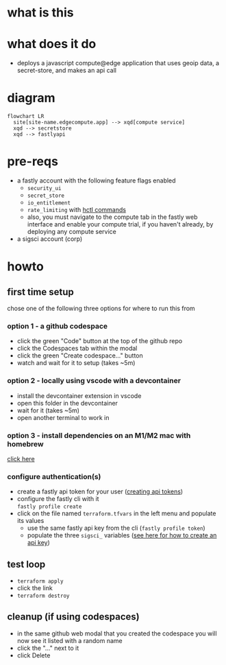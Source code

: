 # what is this

# what does it do
- deploys a javascript compute@edge application that uses geoip data, a secret-store, and makes an api call

# diagram
```mermaid
flowchart LR
  site[site-name.edgecompute.app] --> xqd[compute service]
  xqd --> secretstore
  xqd --> fastlyapi
```

# pre-reqs
- a fastly account with the following feature flags enabled
  - `security_ui`
  - `secret_store`
  - `io_entitlement`
  - `rate_limiting` with [hctl commands](https://fastly.atlassian.net/wiki/spaces/CustomerEngineering/pages/50804572197/Rate+Limiting+Enablement#Heavenly-commands%3A)
  - also, you must navigate to the compute tab in the fastly web interface and enable your compute trial, if you haven't already, by deploying any compute service
- a sigsci account (corp)

# howto
## first time setup
chose one of the following three options for where to run this from

### option 1 - a github codespace
- click the green "Code" button at the top of the github repo
- click the Codespaces tab within the modal
- click the green "Create codespace..." button
- watch and wait for it to setup (takes ~5m)

### option 2 - locally using vscode with a devcontainer
- install the devcontainer extension in vscode
- open this folder in the devcontainer
- wait for it (takes ~5m)
- open another terminal to work in

### option 3 - install dependencies on an M1/M2 mac with homebrew
[click here ](README.mac-arm.md)

### configure authentication(s)
- create a fastly api token for your user ([creating api tokens](https://docs.fastly.com/en/guides/using-api-tokens#creating-api-tokens))
- configure the fastly cli with it   
    `fastly profile create`  
- click on the file named `terraform.tfvars` in the left menu and populate its values
  - use the same fastly api key from the cli (`fastly profile token`)
  - populate the three `sigsci_` variables ([see here for how to create an api key](https://docs.fastly.com/signalsciences/developer/using-our-api/#managing-api-access-tokens))

## test loop
- `terraform apply`
- click the link
- `terraform destroy`

## cleanup (if using codespaces)
- in the same github web modal that you created the codespace you will now see it listed with a random name
- click the "..." next to it
- click Delete